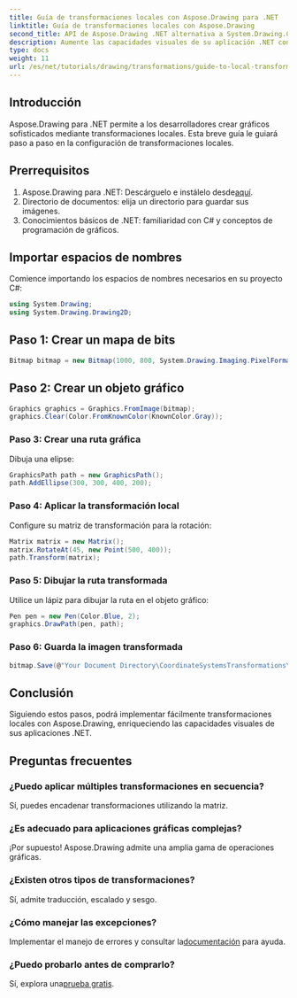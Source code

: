 ```yaml
---
title: Guía de transformaciones locales con Aspose.Drawing para .NET
linktitle: Guía de transformaciones locales con Aspose.Drawing
second_title: API de Aspose.Drawing .NET alternativa a System.Drawing.Common
description: Aumente las capacidades visuales de su aplicación .NET con transformaciones locales mediante Aspose.Drawing. Este completo tutorial le guiará a través del proceso de creación de gráficos impresionantes mediante la aplicación de matrices de transformación.
type: docs
weight: 11
url: /es/net/tutorials/drawing/transformations/guide-to-local-transformation/
---
```

## Introducción

Aspose.Drawing para .NET permite a los desarrolladores crear gráficos sofisticados mediante transformaciones locales. Esta breve guía le guiará paso a paso en la configuración de transformaciones locales.

## Prerrequisitos

1.  Aspose.Drawing para .NET: Descárguelo e instálelo desde[aquí](https://releases.aspose.com/drawing/net/).
2. Directorio de documentos: elija un directorio para guardar sus imágenes.
3. Conocimientos básicos de .NET: familiaridad con C# y conceptos de programación de gráficos.

## Importar espacios de nombres

Comience importando los espacios de nombres necesarios en su proyecto C#:

```csharp
using System.Drawing;
using System.Drawing.Drawing2D;
```

## Paso 1: Crear un mapa de bits

```csharp
Bitmap bitmap = new Bitmap(1000, 800, System.Drawing.Imaging.PixelFormat.Format32bppPArgb);
```

## Paso 2: Crear un objeto gráfico

```csharp
Graphics graphics = Graphics.FromImage(bitmap);
graphics.Clear(Color.FromKnownColor(KnownColor.Gray));
```

### Paso 3: Crear una ruta gráfica

Dibuja una elipse:

```csharp
GraphicsPath path = new GraphicsPath();
path.AddEllipse(300, 300, 400, 200);
```

### Paso 4: Aplicar la transformación local

Configure su matriz de transformación para la rotación:

```csharp
Matrix matrix = new Matrix();
matrix.RotateAt(45, new Point(500, 400));
path.Transform(matrix);
```

### Paso 5: Dibujar la ruta transformada

Utilice un lápiz para dibujar la ruta en el objeto gráfico:

```csharp
Pen pen = new Pen(Color.Blue, 2);
graphics.DrawPath(pen, path);
```

### Paso 6: Guarda la imagen transformada

```csharp
bitmap.Save(@"Your Document Directory\CoordinateSystemsTransformations\LocalTransformation_out.png");
```

## Conclusión

Siguiendo estos pasos, podrá implementar fácilmente transformaciones locales con Aspose.Drawing, enriqueciendo las capacidades visuales de sus aplicaciones .NET.

## Preguntas frecuentes

### ¿Puedo aplicar múltiples transformaciones en secuencia?  
Sí, puedes encadenar transformaciones utilizando la matriz.

### ¿Es adecuado para aplicaciones gráficas complejas?  
¡Por supuesto! Aspose.Drawing admite una amplia gama de operaciones gráficas.

### ¿Existen otros tipos de transformaciones?  
Sí, admite traducción, escalado y sesgo.

### ¿Cómo manejar las excepciones?  
 Implementar el manejo de errores y consultar la[documentación](https://reference.aspose.com/drawing/net/) para ayuda.

### ¿Puedo probarlo antes de comprarlo?  
 Sí, explora una[prueba gratis](https://releases.aspose.com/).